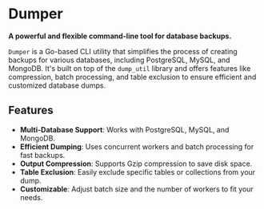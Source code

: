 # Dumper

**A powerful and flexible command-line tool for database backups.**

`Dumper` is a Go-based CLI utility that simplifies the process of creating backups for various databases, including PostgreSQL, MySQL, and MongoDB. It's built on top of the `dump_util` library and offers features like compression, batch processing, and table exclusion to ensure efficient and customized database dumps.

## Features

-   **Multi-Database Support**: Works with PostgreSQL, MySQL, and MongoDB.
-   **Efficient Dumping**: Uses concurrent workers and batch processing for fast backups.
-   **Output Compression**: Supports Gzip compression to save disk space.
-   **Table Exclusion**: Easily exclude specific tables or collections from your dump.
-   **Customizable**: Adjust batch size and the number of workers to fit your needs.
